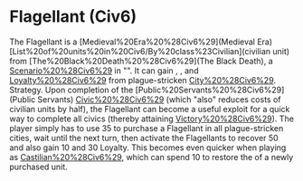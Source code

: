 # Flagellant (Civ6)

The Flagellant is a [Medieval%20Era%20%28Civ6%29](Medieval Era) [List%20of%20units%20in%20Civ6/By%20class%23Civilian](civilian unit) from [The%20Black%20Death%20%28Civ6%29](The Black Death), a [Scenario%20%28Civ6%29](scenario) in "". It can gain , , and [Loyalty%20%28Civ6%29](Loyalty) from plague-stricken [City%20%28Civ6%29](cities).
Strategy.
Upon completion of the [Public%20Servants%20%28Civ6%29](Public Servants) [Civic%20%28Civ6%29](civic) (which "also" reduces costs of civilian units by half), the Flagellant can become a useful exploit for a quick way to complete all civics (thereby attaining [Victory%20%28Civ6%29](victory)). The player simply has to use 35 to purchase a Flagellant in all plague-stricken cities, wait until the next turn, then activate the Flagellants to recover 50 and also gain 10 and 30 Loyalty. This becomes even quicker when playing as [Castilian%20%28Civ6%29](Castile), which can spend 10 to restore the of a newly purchased unit.
